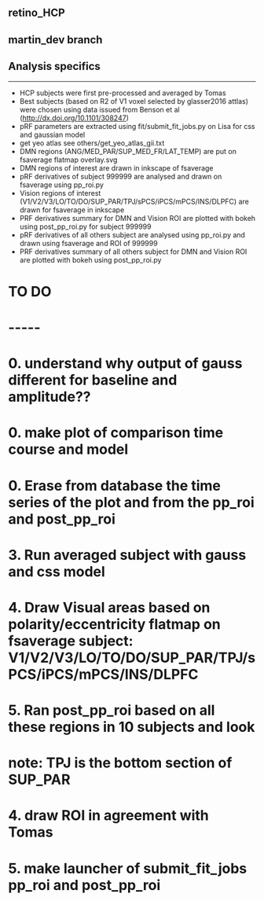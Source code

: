 ## retino_HCP

martin_dev branch
-----------------

## Analysis specifics
---------------------
- HCP subjects were first pre-processed and averaged by Tomas
- Best subjects (based on R2 of V1 voxel selected by glasser2016 attlas) were chosen using data
  issued from Benson et al (http://dx.doi.org/10.1101/308247)
- pRF parameters are extracted using fit/submit_fit_jobs.py on Lisa for css and gaussian model
- get yeo atlas see others/get_yeo_atlas_gii.txt
- DMN regions (ANG/MED_PAR/SUP_MED_FR/LAT_TEMP) are put on fsaverage flatmap overlay.svg
- DMN regions of interest are drawn in inkscape of fsaverage
- pRF derivatives of subject 999999 are analysed and drawn on fsaverage using pp_roi.py
- Vision regions of interest (V1/V2/V3/LO/TO/DO/SUP_PAR/TPJ/sPCS/iPCS/mPCS/INS/DLPFC) are drawn for fsaverage in inkscape
- PRF derivatives summary for DMN and Vision ROI are plotted with bokeh using post_pp_roi.py for subject 999999
- pRF derivatives of all others subject are analysed using pp_roi.py and drawn using fsaverage and ROI of 999999
- PRF derivatives summary of all others subject for DMN and Vision ROI are plotted with bokeh using post_pp_roi.py

# TO DO
# -----
# 0. understand why output of gauss different for baseline and amplitude??
# 0. make plot of comparison time course and model
# 0. Erase from database the time series of the plot and from the pp_roi and post_pp_roi


# 3. Run averaged subject with gauss and css model
# 4. Draw Visual areas based on polarity/eccentricity flatmap on fsaverage subject: V1/V2/V3/LO/TO/DO/SUP_PAR/TPJ/sPCS/iPCS/mPCS/INS/DLPFC
# 5. Ran post_pp_roi based on all these regions in 10 subjects and look

# note: TPJ is the bottom section of SUP_PAR
# 4. draw ROI in agreement with Tomas
# 5. make launcher of submit_fit_jobs pp_roi and post_pp_roi

